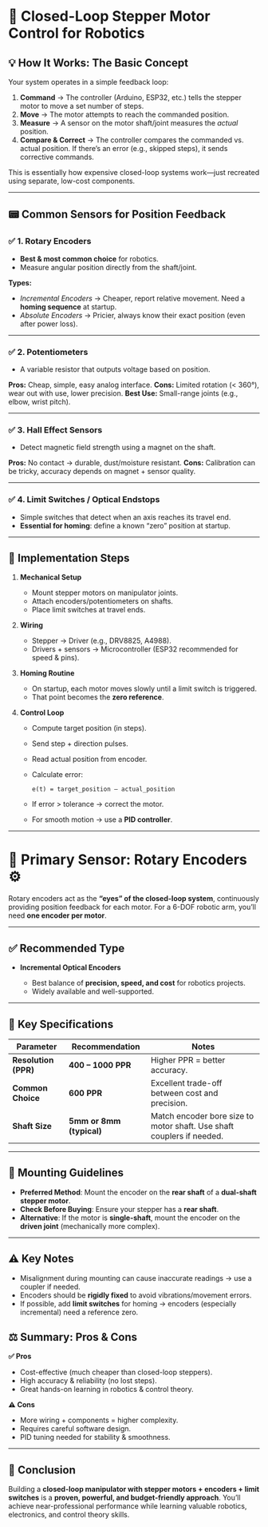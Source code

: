 # 🔧 Closed-Loop Stepper Motor Control for Robotics

## 💡 How It Works: The Basic Concept

Your system operates in a simple feedback loop:

1. **Command** → The controller (Arduino, ESP32, etc.) tells the stepper motor to move a set number of steps.
2. **Move** → The motor attempts to reach the commanded position.
3. **Measure** → A sensor on the motor shaft/joint measures the *actual* position.
4. **Compare & Correct** → The controller compares the commanded vs. actual position. If there’s an error (e.g., skipped steps), it sends corrective commands.

This is essentially how expensive closed-loop systems work—just recreated using separate, low-cost components.

---

## 📟 Common Sensors for Position Feedback

### ✅ 1. Rotary Encoders

* **Best & most common choice** for robotics.
* Measure angular position directly from the shaft/joint.

**Types:**

* *Incremental Encoders* → Cheaper, report relative movement. Need a **homing sequence** at startup.
* *Absolute Encoders* → Pricier, always know their exact position (even after power loss).

---

### ✅ 2. Potentiometers

* A variable resistor that outputs voltage based on position.

**Pros:** Cheap, simple, easy analog interface.
**Cons:** Limited rotation (< 360°), wear out with use, lower precision.
**Best Use:** Small-range joints (e.g., elbow, wrist pitch).

---

### ✅ 3. Hall Effect Sensors

* Detect magnetic field strength using a magnet on the shaft.

**Pros:** No contact → durable, dust/moisture resistant.
**Cons:** Calibration can be tricky, accuracy depends on magnet + sensor quality.

---

### ✅ 4. Limit Switches / Optical Endstops

* Simple switches that detect when an axis reaches its travel end.
* **Essential for homing**: define a known “zero” position at startup.

---

## 🤖 Implementation Steps

1. **Mechanical Setup**

   * Mount stepper motors on manipulator joints.
   * Attach encoders/potentiometers on shafts.
   * Place limit switches at travel ends.

2. **Wiring**

   * Stepper → Driver (e.g., DRV8825, A4988).
   * Drivers + sensors → Microcontroller (ESP32 recommended for speed & pins).

3. **Homing Routine**

   * On startup, each motor moves slowly until a limit switch is triggered.
   * That point becomes the **zero reference**.

4. **Control Loop**

   * Compute target position (in steps).
   * Send step + direction pulses.
   * Read actual position from encoder.
   * Calculate error:

     ```
     e(t) = target_position – actual_position
     ```
   * If error > tolerance → correct the motor.
   * For smooth motion → use a **PID controller**.

---

# 🔧 Primary Sensor: Rotary Encoders ⚙️

Rotary encoders act as the **“eyes” of the closed-loop system**, continuously providing position feedback for each motor. For a 6-DOF robotic arm, you’ll need **one encoder per motor**.

---

## ✅ Recommended Type

* **Incremental Optical Encoders**

  * Best balance of **precision, speed, and cost** for robotics projects.
  * Widely available and well-supported.

---

## 📏 Key Specifications

| Parameter            | Recommendation           | Notes                                                                 |
| -------------------- | ------------------------ | --------------------------------------------------------------------- |
| **Resolution (PPR)** | **400 – 1000 PPR**       | Higher PPR = better accuracy.                                         |
| **Common Choice**    | **600 PPR**              | Excellent trade-off between cost and precision.                       |
| **Shaft Size**       | **5mm or 8mm (typical)** | Match encoder bore size to motor shaft. Use shaft couplers if needed. |

---

## 🔩 Mounting Guidelines

* **Preferred Method**: Mount the encoder on the **rear shaft** of a **dual-shaft stepper motor**.
* **Check Before Buying**: Ensure your stepper has a **rear shaft**.
* **Alternative**: If the motor is **single-shaft**, mount the encoder on the **driven joint** (mechanically more complex).

---

## ⚠️ Key Notes

* Misalignment during mounting can cause inaccurate readings → use a coupler if needed.
* Encoders should be **rigidly fixed** to avoid vibrations/movement errors.
* If possible, add **limit switches** for homing → encoders (especially incremental) need a reference zero.




## ⚖️ Summary: Pros & Cons

**✅ Pros**

* Cost-effective (much cheaper than closed-loop steppers).
* High accuracy & reliability (no lost steps).
* Great hands-on learning in robotics & control theory.

**⚠️ Cons**

* More wiring + components = higher complexity.
* Requires careful software design.
* PID tuning needed for stability & smoothness.

---

## 🚀 Conclusion

Building a **closed-loop manipulator with stepper motors + encoders + limit switches** is a **proven, powerful, and budget-friendly approach**. You’ll achieve near-professional performance while learning valuable robotics, electronics, and control theory skills.

